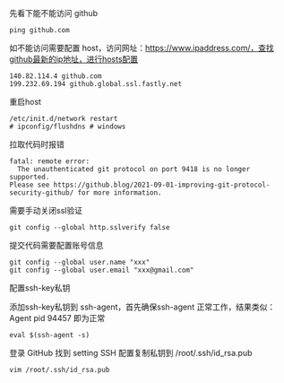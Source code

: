 先看下能不能访问 github

```
ping github.com
```



如不能访问需要配置 host，访问网址：https://www.ipaddress.com/，查找github最新的ip地址，进行hosts配置

```she&#39;l&#39;l
140.82.114.4 github.com
199.232.69.194 github.global.ssl.fastly.net
```

重启host

```she&#39;l&#39;l
/etc/init.d/network restart
# ipconfig/flushdns # windows 
```



拉取代码时报错

```
fatal: remote error: 
  The unauthenticated git protocol on port 9418 is no longer supported.
Please see https://github.blog/2021-09-01-improving-git-protocol-security-github/ for more information.
```



需要手动关闭ssl验证

```shell
git config --global http.sslverify false
```



提交代码需要配置账号信息

```shell
git config --global user.name "xxx"
git config --global user.email "xxx@gmail.com"
```

配置ssh-key私钥

添加ssh-key私钥到  ssh-agent，首先确保ssh-agent 正常工作，结果类似：Agent pid 94457 即为正常

```shell
eval $(ssh-agent -s)
```



登录 GitHub 找到 setting SSH 配置复制私钥到 /root/.ssh/id_rsa.pub

```shell
vim /root/.ssh/id_rsa.pub
```

